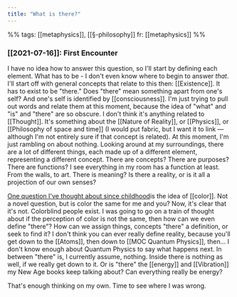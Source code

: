 ```yaml
---
title: "What is there?"
---
```

%%
tags: [[metaphysics]], [[§-philosophy]]
fr: [[metaphysics]]
%%

### [[2021-07-16]]: First Encounter
I have no idea how to answer this question, so I'll start by defining each element. 
	What has to be - 
I don't even know where to begin to answer *that*. I'll start off with general concepts that relate to this then: [[Existence]]. It has to exist to be "there." Does "there" mean something apart from one's self? And one's self is identified by [[consciousness]]. I'm just trying to pull out words and relate them at this moment, because the idea of "what" and "is" and "there" are so obscure. I don't think it's anything related to [[Thought]]. It's something about the [[Nature of Reality]], or [[Physics]], or [[Philosophy of space and time]] (I would put fabric, but I want it to link — although I'm not entirely sure if that concept is related). At this moment, I'm just rambling on about nothing. 
Looking around at my surroundings, there are a lot of different things, each made up of a different element, representing a different concept. There are concepts? There are purposes? There are functions? I see everything in my room has a function at least. From the walls, to art. There is meaning? Is there a reality, or is it all a projection of our own senses? 

[One question I've thought about since childhood](https://www.livescience.com/21275-color-red-blue-scientists.html)is the idea of [[color]]. Not a novel question, but is color the same for me and you? Now, it's clear that it's not. Colorblind people exist.
I was going to go on a train of thought about if the perception of color is not the same, then how can we even define "there"? How can we assign things, concepts "there" a definition, or seek to find it? I don't think you can ever really define reality, because you'll get down to the [[Atoms]], then down to [[MOC Quantum Physics]], then... I don't know enough about Quantum Physics to say what happens next. In between "there" is, I currently assume, nothing. Inside there is nothing as well, if we really get down to it. Or is "there" the [[energy]] and [[Vibration]] my New Age books keep talking about? Can everything really be energy? 

That's enough thinking on my own. Time to see where I was wrong. 
